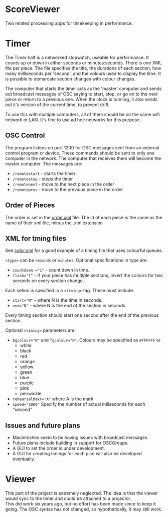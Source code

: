 ScoreViewer
===========

Two related processing apps for timekeeping in performance. 

# Timer

The Timer half is a networked stopwatch, useable for performance. It counts up or down in either seconds or minutes:seconds.
There is one XML file per piece. The file specifies the title, the durations of each section, how many milliseconds per 'second', and the colours used to display the time. It is possible to demarcate section changes with colour changes.

The computer that starts the timer acts as the 'master' computer and sends out broadcast messages of OSC saying to start, stop, or go on to the next piece or return to a previous one. When the clock is tunning, it also sends out it's version of the current time, to prevent drift.

To use this with multiple computers, all of them should be on the same wifi network or LAN. It's fine to use ad hoc networks for this purpose.

## OSC Control

The program listens on port 1200 for OSC messages sent from an external control program or device. These commands should be sent to only one computer in the network. The computer that receives them will become the master computer. The messages are:

* `/remotestart` - starts the timer
* `/remotestop` - stops the timer
* `/remotenext` - move to the next piece in the order
* `/remoteprev` - move to the previous piece in the order

## Order of Pieces

The order is set in the [order.xml](Timer/data/order.wml) file. The id of each piece is the same as the name of their xml file, minus the .xml extension

## XML for tming files

See [color.xml](Timer/data/color.xml) for a good example of a timing file that uses colourful queues.

`<type>` can be `seconds` or `minutes`.
Optional specifications in type are:
* `countdown ="1"` - count down in time.
* `flash="1"` - If your piece has multiple sections, invert the colours for two seconds on every section change.

Each setion is specified in a `<timing>` tag. These must include:
* `start="N"` - where N is the time in seconds.
* `end="N"` - where N is the end of the section in seconds.

Every timing section should start one second after the end of the previous section.

Optional `<timing>` parameters are:
* `bgcolour="N"` and `fgcolour="N"`. Colours may be specified as `#FFFFFF` or 
  - white
  - black
  - red
  - orange
  - yellow
  - green
  - blue
  - purple
  - pink
  - periwinkle
* `rehearsalMakr="A"` where A is the mark
* `speed="1000"` Specify the number of actual miliseconds for each "second"

## Issues and future plans

* Macintoshes seem to be having issues with broadcast messages. 
* Future plans include building in support for OSCGroups. 
* A GUI to set the order is under development. 
* A GUI for creating timings for each pice will also be developed eventually.

# Viewer

This part of the project is extremely neglected. The idea is that the viewer would sync to the timer and could be attached to a projector.  
This did work six years ago, but no effort has been made since to keep it going. The OSC syntax has not changed, so hypothetically, it may still work.


